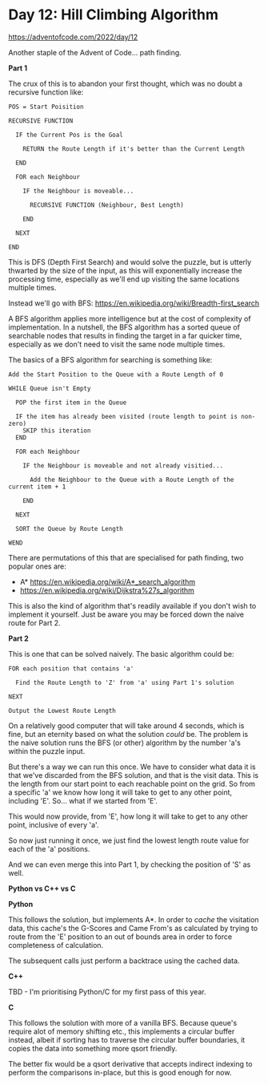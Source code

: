 # Day 12: Hill Climbing Algorithm

https://adventofcode.com/2022/day/12

Another staple of the Advent of Code... path finding.

**Part 1**

The crux of this is to abandon your first thought, which was no doubt a recursive function like:

    POS = Start Poisition

    RECURSIVE FUNCTION

      IF the Current Pos is the Goal

        RETURN the Route Length if it's better than the Current Length

      END

      FOR each Neighbour

        IF the Neighbour is moveable...

          RECURSIVE FUNCTION (Neighbour, Best Length)

        END

      NEXT

    END

This is DFS (Depth First Search) and would solve the puzzle, but is utterly thwarted by the size of the input, as this will exponentially increase the processing time, especially as we'll end up visiting the same locations multiple times.

Instead we'll go with BFS: https://en.wikipedia.org/wiki/Breadth-first_search

A BFS algorithm applies more intelligence but at the cost of complexity of implementation.  In a nutshell, the BFS algorithm has a sorted queue of searchable nodes that results in finding the target in a far quicker time, especially as we don't need to visit the same node multiple times.

The basics of a BFS algorithm for searching is something like:

    Add the Start Position to the Queue with a Route Length of 0

    WHILE Queue isn't Empty

      POP the first item in the Queue

      IF the item has already been visited (route length to point is non-zero)
        SKIP this iteration
      END

      FOR each Neighbour

        IF the Neighbour is moveable and not already visitied...

          Add the Neighbour to the Queue with a Route Length of the current item + 1

        END

      NEXT

      SORT the Queue by Route Length

    WEND

There are permutations of this that are specialised for path finding, two popular ones are:

- A* https://en.wikipedia.org/wiki/A*_search_algorithm
- https://en.wikipedia.org/wiki/Dijkstra%27s_algorithm

This is also the kind of algorithm that's readily available if you don't wish to implement it yourself.  Just be aware you may be forced down the naive route for Part 2.

**Part 2**

This is one that can be solved naively.  The basic algorithm could be:

    FOR each position that contains 'a'

      Find the Route Length to 'Z' from 'a' using Part 1's solution

    NEXT

    Output the Lowest Route Length

On a relatively good computer that will take around 4 seconds, which is fine, but an eternity based on what the solution *could* be.  The problem is the naive solution runs the BFS (or other) algorithm by the number 'a's within the puzzle input.

But there's a way we can run this once.  We have to consider what data it is that we've discarded from the BFS solution, and that is the visit data.  This is the length from our start point to each reachable point on the grid.  So from a specific 'a' we know how long it will take to get to any other point, including 'E'.  So... what if we started from 'E'.

This would now provide, from 'E', how long it will take to get to any other point, inclusive of every 'a'.

So now just running it once, we just find the lowest length route value for each of the 'a' positions.

And we can even merge this into Part 1, by checking the position of 'S' as well.

**Python vs C++ vs C**

**Python**

This follows the solution, but implements A*.  In order to *cache* the visitation data, this cache's the G-Scores and Came From's as calculated by trying to route from the 'E' position to an out of bounds area in order to force completeness of calculation.

The subsequent calls just perform a backtrace using the cached data.

**C++**

TBD - I'm prioritising Python/C for my first pass of this year.

**C**

This follows the solution with more of a vanilla BFS.  Because queue's require alot of memory shifting etc., this implements a circular buffer instead, albeit if sorting has to traverse the circular buffer boundaries, it copies the data into something more qsort friendly.

The better fix would be a qsort derivative that accepts indirect indexing to perform the comparisons in-place, but this is good enough for now.